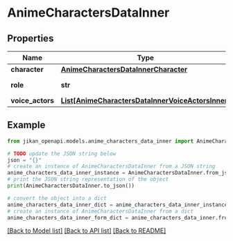 # AnimeCharactersDataInner


## Properties

Name | Type | Description | Notes
------------ | ------------- | ------------- | -------------
**character** | [**AnimeCharactersDataInnerCharacter**](AnimeCharactersDataInnerCharacter.md) |  | [optional] 
**role** | **str** | Character&#39;s Role | [optional] 
**voice_actors** | [**List[AnimeCharactersDataInnerVoiceActorsInner]**](AnimeCharactersDataInnerVoiceActorsInner.md) |  | [optional] 

## Example

```python
from jikan_openapi.models.anime_characters_data_inner import AnimeCharactersDataInner

# TODO update the JSON string below
json = "{}"
# create an instance of AnimeCharactersDataInner from a JSON string
anime_characters_data_inner_instance = AnimeCharactersDataInner.from_json(json)
# print the JSON string representation of the object
print(AnimeCharactersDataInner.to_json())

# convert the object into a dict
anime_characters_data_inner_dict = anime_characters_data_inner_instance.to_dict()
# create an instance of AnimeCharactersDataInner from a dict
anime_characters_data_inner_form_dict = anime_characters_data_inner.from_dict(anime_characters_data_inner_dict)
```
[[Back to Model list]](../README.md#documentation-for-models) [[Back to API list]](../README.md#documentation-for-api-endpoints) [[Back to README]](../README.md)


